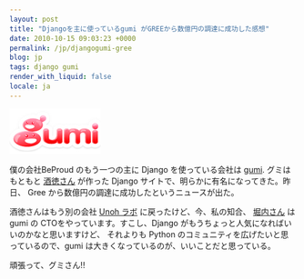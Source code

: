 ```yaml
---
layout: post
title: "Djangoを主に使っているgumi がGREEから数億円の調達に成功した感想"
date: 2010-10-15 09:03:23 +0000
permalink: /jp/djangogumi-gree
blog: jp
tags: django gumi
render_with_liquid: false
locale: ja
---
```


![image](/assets/images/633/gumi.gif)

僕の会社BeProud のもう一つの主に Django を使っている会社は [gumi](http://gu3.co.jp/). グミはもともと
[酒徳さん](http://twitter.com/perezvon) が作った Django サイトで、明らかに有名になってきた。昨日、
Gree から数億円の調達に成功したというニュースが出た。

酒徳さんはもう別の会社 [Unoh
ラボ](http://labs.unoh.net/cgi-bin/mt-search.cgi?tag=chihiro&blog_id=2)
に戻ったけど、今、私の知合、 [堀内さん](http://twitter.com/horiuchi) はgumi の
CTOをやっています。すこし、Django がもうちょっと人気になればいいのかなと思いますけど、
それよりも Python のコミュニティを広げたいと思っているので、gumi は大きくなっているのが、いいことだと思っている。

頑張って、グミさん\!\!
